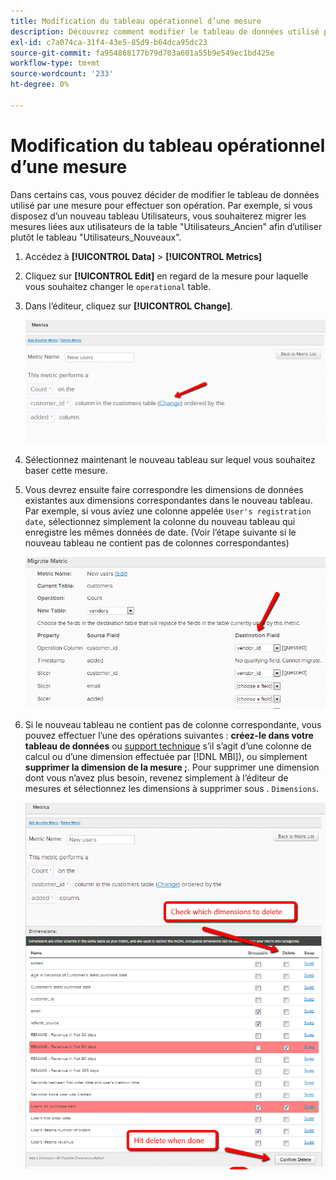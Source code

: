 ```yaml
---
title: Modification du tableau opérationnel d’une mesure
description: Découvrez comment modifier le tableau de données utilisé par une mesure pour effectuer son fonctionnement.
exl-id: c7a074ca-31f4-43e5-85d9-b64dca95dc23
source-git-commit: fa954868177b79d703a601a55b9e549ec1bd425e
workflow-type: tm+mt
source-wordcount: '233'
ht-degree: 0%

---
```


# Modification du tableau opérationnel d’une mesure

Dans certains cas, vous pouvez décider de modifier le tableau de données utilisé par une mesure pour effectuer son opération. Par exemple, si vous disposez d’un nouveau tableau Utilisateurs, vous souhaiterez migrer les mesures liées aux utilisateurs de la table &quot;Utilisateurs\_Ancien&quot; afin d’utiliser plutôt le tableau &quot;Utilisateurs\_Nouveaux&quot;.

1. Accédez à **[!UICONTROL Data]** > **[!UICONTROL Metrics]**
1. Cliquez sur **[!UICONTROL Edit]** en regard de la mesure pour laquelle vous souhaitez changer le `operational` table.
1. Dans l’éditeur, cliquez sur **[!UICONTROL Change]**.

   ![](../../assets/change-metrics-1.png)
1. Sélectionnez maintenant le nouveau tableau sur lequel vous souhaitez baser cette mesure.
1. Vous devrez ensuite faire correspondre les dimensions de données existantes aux dimensions correspondantes dans le nouveau tableau. Par exemple, si vous aviez une colonne appelée `User's registration date`, sélectionnez simplement la colonne du nouveau tableau qui enregistre les mêmes données de date. (Voir l’étape suivante si le nouveau tableau ne contient pas de colonnes correspondantes)

   ![](../../assets/change-metrics-2.png)

1. Si le nouveau tableau ne contient pas de colonne correspondante, vous pouvez effectuer l’une des opérations suivantes : **créez-le dans votre tableau de données** ou [support technique](https://experienceleague.adobe.com/docs/commerce-knowledge-base/kb/troubleshooting/miscellaneous/mbi-service-policies.html?lang=en) s’il s’agit d’une colonne de calcul ou d’une dimension effectuée par [!DNL MBI]), ou simplement **supprimer la dimension de la mesure ;**. Pour supprimer une dimension dont vous n’avez plus besoin, revenez simplement à l’éditeur de mesures et sélectionnez les dimensions à supprimer sous . `Dimensions`.

   ![](../../assets/change-metrics-3.png)
